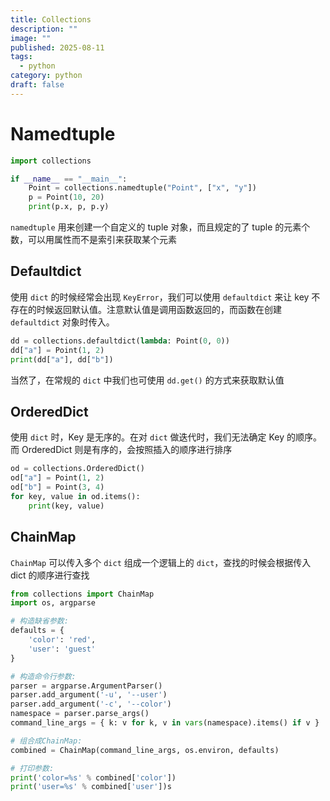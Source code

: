 ```yaml
---
title: Collections
description: ""
image: ""
published: 2025-08-11
tags:
  - python
category: python
draft: false
---
```


# Namedtuple

```python
import collections

if __name__ == "__main__":
    Point = collections.namedtuple("Point", ["x", "y"])
    p = Point(10, 20)
    print(p.x, p, p.y)
```

`namedtuple` 用来创建一个自定义的 tuple 对象，而且规定的了 tuple 的元素个数，可以用属性而不是索引来获取某个元素

## Defaultdict

使用 `dict` 的时候经常会出现 `KeyError`，我们可以使用 `defaultdict` 来让 key 不存在的时候返回默认值。注意默认值是调用函数返回的，而函数在创建 `defaultdict` 对象时传入。

```python
dd = collections.defaultdict(lambda: Point(0, 0))
dd["a"] = Point(1, 2)
print(dd["a"], dd["b"])
```

当然了，在常规的 `dict` 中我们也可使用 `dd.get()` 的方式来获取默认值

## OrderedDict

使用 `dict` 时，Key 是无序的。在对 `dict` 做迭代时，我们无法确定 Key 的顺序。而 OrderedDict 则是有序的，会按照插入的顺序进行排序

```python
od = collections.OrderedDict()
od["a"] = Point(1, 2)
od["b"] = Point(3, 4)
for key, value in od.items():
	print(key, value)
```

## ChainMap

`ChainMap` 可以传入多个 `dict` 组成一个逻辑上的 `dict`，查找的时候会根据传入 dict 的顺序进行查找

```python
from collections import ChainMap
import os, argparse

# 构造缺省参数:
defaults = {
    'color': 'red',
    'user': 'guest'
}

# 构造命令行参数:
parser = argparse.ArgumentParser()
parser.add_argument('-u', '--user')
parser.add_argument('-c', '--color')
namespace = parser.parse_args()
command_line_args = { k: v for k, v in vars(namespace).items() if v }

# 组合成ChainMap:
combined = ChainMap(command_line_args, os.environ, defaults)

# 打印参数:
print('color=%s' % combined['color'])
print('user=%s' % combined['user'])s
```
